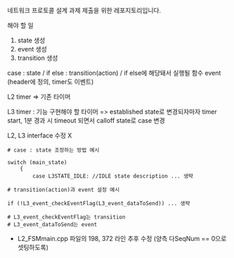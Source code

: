 네트워크 프로토콜 설계 과제 제출을 위한 레포지토리입니다.

해야 할 일

1. state 생성
2. event 생성
3. transition 생성

case : state / if else : transition(action) / if else에 해당돼서 실행될 함수 event (header에 정의, timer도 이벤트)

L2 timer
=> 기존 타이머

L3 timer : 기능 구현해야 할 타이머
=> established state로 변경되자마자 timer start, 1분 경과 시 timeout 되면서 calloff state로 case 변경

L2, L3 interface 수정 X

```
# case : state 조정하는 방법 예시

switch (main_state)
    {
        case L3STATE_IDLE: //IDLE state description ... 생략
```

```
# transition(action)과 event 설정 예시

if (!L3_event_checkEventFlag(L3_event_dataToSend)) ... 생략

# L3_event_checkEventFlag는 transition
# L3_event_dataToSend는 event
```

-   L2_FSMmain.cpp 파일의 198, 372 라인 추후 수정 (양측 다SeqNum == 0으로 셋팅하도록)

